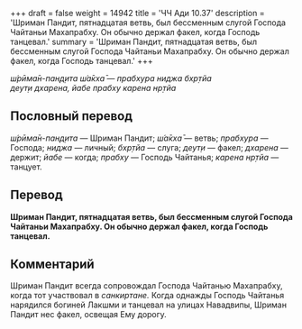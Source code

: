 +++
draft = false
weight = 14942
title = 'ЧЧ Ади 10.37'
description = 'Шриман Пандит, пятнадцатая ветвь, был бессменным слугой Господа Чайтаньи Махапрабху. Он обычно держал факел, когда Господь танцевал.'
summary = 'Шриман Пандит, пятнадцатая ветвь, был бессменным слугой Господа Чайтаньи Махапрабху. Он обычно держал факел, когда Господь танцевал.'
+++

_ш́рӣма̄н-пан̣д̣ита ш́а̄кха̄ — прабхура ниджа бхр̣тйа  
деут̣и дхарена, йабе прабху карена нр̣тйа_

## Пословный перевод

_ш́рӣма̄н_\-_пан̣д̣ита_ — Шриман Пандит; _ш́а̄кха̄_ — ветвь; _прабхура_ — Господа; _ниджа_ — личный; _бхр̣тйа_ — слуга; _деут̣и_ — факел; _дхарена_ — держит; _йабе_ — когда; _прабху_ — Господь Чайтанья; _карена_ _нр̣тйа_ — танцует.

## Перевод

**Шриман Пандит, пятнадцатая ветвь, был бессменным слугой Господа Чайтаньи Махапрабху. Он обычно держал факел, когда Господь танцевал.**

## Комментарий

Шриман Пандит всегда сопровождал Господа Чайтанью Махапрабху, когда тот участвовал в _санкиртане._ Когда однажды Господь Чайтанья нарядился богиней Лакшми и танцевал на улицах Навадвипы, Шриман Пандит нес факел, освещая Ему дорогу.
